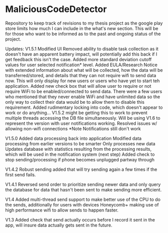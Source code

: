 MaliciousCodeDetector
=====================

Repository to keep track of revisions to my thesis project as the google play store limits how much I can include in the what's new section. This will be for those who want to be informed as to the past and ongoing status of the project. 

Updates:
V1.5.1
Modified UI
Removed ability to disable task collection as it doesn't have an apparent battery impact, will potentially add this back if I get feedback this isn't the case.
Added more standard deviation cutoff values for user selected notification* level.
Added EULA/Research Notice with extended information about what will be collected, how the data will be transferred/stored, and details that they can not require wifi to send data now. This will only display for new users or users who have yet to start teh application. 
Added new check box that will allow user to require or not require WiFi to be enabled/connected to send data. There were a few users who mentioned that they never enable WiFi and have unlimited data so the only way to collect their data would be to allow them to disable this requirement.
Added rudimentary locking into code, which doesn't appear to work or do anything... V1.5.2 might be getting this to work to prevent multiple threads accessing the DB file simultaneously. Will be using V1.6 to represent the version with user notifications working. 
Resolved issues w/ allowing non-wifi connections
*Note Notifications still don't work



V1.5.0
Added data processing back into application
Modified data processing from earlier versions to be smarter
Only processes new data
Updates database with statistics resulting from the processing results, which will be used in the notification system (next step)
Added check to stop sending/processing if phone becomes unplugged partway through

V1.4.2 
Robust sending added that will try sending again a few times if the first send fails. 

V1.4.1 
Reversed send order to prioritize sending newer data and only query the database for data that hasn't been sent to make sending more efficient. 

V1.4 
Added multi-thread send support to make better use of the CPU to do the sends, additionally for users with devices Honeycomb+ making use of high performance wifi to allow sends to happen faster. 

V1.3 
Added check that send actually occurs before I record it sent in the app, will insure data actually gets sent in the future.
